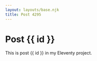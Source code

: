 ```yaml
---
layout: layouts/base.njk
title: Post 4295
---
```


# Post {{ id }}

This is post {{ id }} in my Eleventy project.
